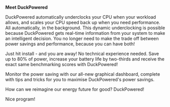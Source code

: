 **Meet DuckPowered**


DuckPowered automatically underclocks your CPU when your workload allows, and scales your CPU speed back up when you need performance. All automatically, in the background. This dynamic underclocking is possible because DuckPowered gets real-time information from your system to make an intelligent decision. You no longer need to make the trade off between power savings and performance, because you can have both!

Just hit install -  and you are away! No technical experience needed. Save up to 80% of power, increase your battery life by two-thirds and receive the exact same benchmarking scores with DuckPowered!

Monitor the power saving with our all-new graphical dashboard, complete with tips and tricks for you to maximise DuckPowered's power savings.

How can we reimagine our energy future for good? DuckPowered! 

Nice program!
